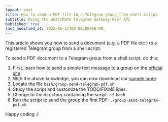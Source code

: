 ```yaml
---
layout: post
title: How to send a PDF file to a Telegram group from shell script
subtitle: Using the WhatsMate Telegram Gateway REST API
published: true
last_modified_at: 2022-06-27T00:00:00+08:00
---
```


This article shows you how to send a document (e.g. a PDF file etc.) to a registered Telegram group from a shell script.


To send a PDF document to a Telegram group from a shell script, do this:

1. First, learn how to send a simple text message to a group on the [official site](https://www.whatsmate.net/telegram-group-message-api.html).
2. With the above knowledge, you can now download our [sample code](https://github.com/whatsmate/telegram-demos/archive/master.zip).
3. Locate the file `bash/group-send-telegram-pdf.sh`.  <script src="https://gist.github.com/whatsmate/3d863e5beca363d71ecf205401dd5322.js"></script>
4. Study the script and customize the TODO/FIXME lines.
5. Change to the directory containing the script: `cd bash`
6. Run the script to send the group the first PDF: `./group-send-telegram-pdf.sh`

Happy coding :) 


<br>
<script async src="//pagead2.googlesyndication.com/pagead/js/adsbygoogle.js"></script>
<ins class="adsbygoogle"
     style="display:inline-block;width:728px;height:90px"
     data-ad-client="ca-pub-7383487179928477"
     data-ad-slot="6959057004"></ins>
<script>
(adsbygoogle = window.adsbygoogle || []).push({});
</script>
<br>

